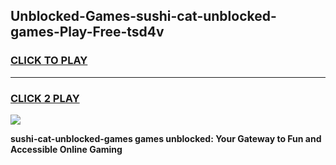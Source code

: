 
## Unblocked-Games-sushi-cat-unblocked-games-Play-Free-tsd4v
<h3>
<a href="https://premium76.site?title=sushi-cat-unblocked-games&ref=22A">CLICK TO PLAY</a></h3>
<hr>

<h3>
<a href="https://premium76.site?title=sushi-cat-unblocked-games&ref=22A">CLICK 2 PLAY</a>
  
</h3>

<a href="https://premium76.site?title=sushi-cat-unblocked-games&ref=22A"><img src="https://clearcache.store/games.png"></a>


**sushi-cat-unblocked-games games unblocked: Your Gateway to Fun and Accessible Online Gaming**
